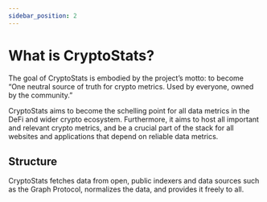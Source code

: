 ```yaml
---
sidebar_position: 2
---
```


# What is CryptoStats?

The goal of CryptoStats is embodied by the project’s motto: to become “One neutral source of truth for crypto metrics. Used by everyone, owned by the community.”

CryptoStats aims to become the schelling point for all data metrics in the DeFi and wider crypto ecosystem. Furthermore, it aims to host all important and relevant crypto metrics, and be a crucial part of the stack for all websites and applications that depend on reliable data metrics.

## Structure

CryptoStats fetches data from open, public indexers and data sources such as the Graph Protocol,
normalizes the data, and provides it freely to all.
